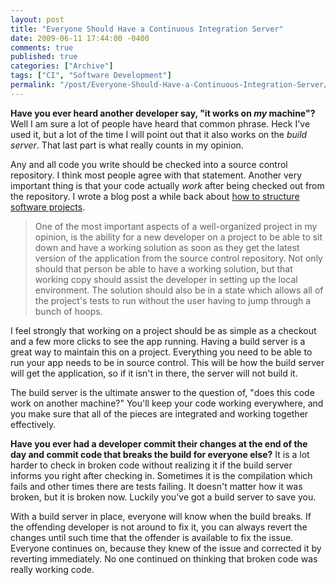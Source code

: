 ```yaml
---
layout: post
title: "Everyone Should Have a Continuous Integration Server"
date: 2009-06-11 17:44:00 -0400
comments: true
published: true
categories: ["Archive"]
tags: ["CI", "Software Development"]
permalink: "/post/Everyone-Should-Have-a-Continuous-Integration-Server/"
---
```


<p><strong>Have you ever heard another developer say, "it works on <em>my</em> machine"?</strong> Well I am sure a lot of people have heard that common phrase. Heck I've used it, but a lot of the time I will point out that it also works on the <em>build server</em>. That last part is what really counts in my opinion.</p>
<p>Any and all code you write should be checked into a source control repository. I think most people agree with that statement. Another very important thing is that your code actually <em>work</em> after being checked out from the repository. I wrote a blog post a while back about <a href="/post/2009/02/12/Organizing-Software-Projects.aspx" target="_blank">how to structure software projects</a>.</p>
<blockquote>
<p>One of the most important aspects of a well-organized project in my opinion, is the ability for a new developer on a project to be able to sit down and have a working solution as soon as they get the latest version of the application from the source control repository. Not only should that person be able to have a working solution, but that working copy should assist the developer in setting up the local environment. The solution should also be in a state which allows all of the project's tests to run without the user having to jump through a bunch of hoops.</p>
</blockquote>
<p>I feel strongly that working on a project should be as simple as a checkout and a few more clicks to see the app running. Having a build server is a great way to maintain this on a project. Everything you need to be able to run your app needs to be in source control. This will be how the build server will get the application, so if it isn't in there, the server will not build it.</p>
<p>The build server is the ultimate answer to the question of, "does this code work on another machine?" You'll keep your code working everywhere, and you make sure that all of the pieces are integrated and working together effectively.</p>
<p><strong>Have you ever had a developer commit their changes at the end of the day and commit code that breaks the build for everyone else?</strong> It is a lot harder to check in broken code without realizing it if the build server informs you right after checking in. Sometimes it is the compilation which fails and other times there are tests failing. It doesn't matter how it was broken, but it is broken now. Luckily you've got a build server to save you.</p>
<p>With a build server in place, everyone will know when the build breaks. If the offending developer is not around to fix it, you can always revert the changes until such time that the offender is available to fix the issue. Everyone continues on, because they knew of the issue and corrected it by reverting immediately. No one continued on thinking that broken code was really working code.</p>
